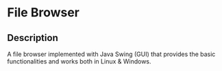 # File Browser

## Description

A file browser implemented with Java Swing (GUI) that provides the basic functionalities and works both in Linux & Windows.


